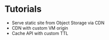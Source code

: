 # Tutorials

- Serve static site from Object Storage via CDN  
- CDN with custom VM origin  
- Cache API with custom TTL  
